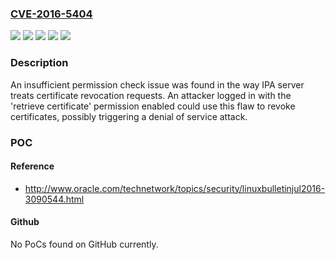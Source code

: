 ### [CVE-2016-5404](https://cve.mitre.org/cgi-bin/cvename.cgi?name=CVE-2016-5404)
![](https://img.shields.io/static/v1?label=Product&message=Red%20Hat%20Enterprise%20Linux%206&color=blue)
![](https://img.shields.io/static/v1?label=Product&message=Red%20Hat%20Enterprise%20Linux%207&color=blue)
![](https://img.shields.io/static/v1?label=Version&message=!%200%3A3.0.0-50.el6_8.2%20&color=brighgreen)
![](https://img.shields.io/static/v1?label=Version&message=!%200%3A4.2.0-15.el7_2.19%20&color=brighgreen)
![](https://img.shields.io/static/v1?label=Vulnerability&message=Improper%20Authorization&color=brighgreen)

### Description

An insufficient permission check issue was found in the way IPA server treats certificate revocation requests. An attacker logged in with the 'retrieve certificate' permission enabled could use this flaw to revoke certificates, possibly triggering a denial of service attack.

### POC

#### Reference
- http://www.oracle.com/technetwork/topics/security/linuxbulletinjul2016-3090544.html

#### Github
No PoCs found on GitHub currently.

